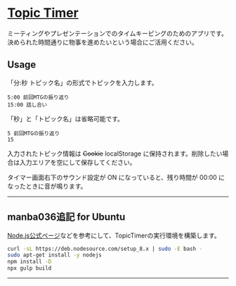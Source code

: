 # [Topic Timer](http://hotolab.net/TopicTimer/)

ミーティングやプレゼンテーションでのタイムキーピングのためのアプリです。
決められた時間通りに物事を進めたいという場合にご活用ください。

## Usage

「分:秒 トピック名」の形式でトピックを入力します。

```text
5:00 前回MTGの振り返り
15:00 話し合い
```

「秒」と「トピック名」は省略可能です。

```text
5 前回MTGの振り返り
15
```

入力されたトピック情報は ~~Cookie~~ localStorage に保持されます。削除したい場合は入力エリアを空にして保存してください。

タイマー画面右下のサウンド設定が ON になっていると、残り時間が 00:00 になったときに音が鳴ります。

___

## manba036追記 for Ubuntu

[Node.js公式ページ](https://nodejs.org/ja/download/package-manager/#debian-and-ubuntu-based-linux-distributions-enterprise-linux-fedora-and-snap-packages)などを参考にして、TopicTimerの実行環境を構築します。

```bash
curl -sL https://deb.nodesource.com/setup_8.x | sudo -E bash -
sudo apt-get install -y nodejs
npm install -D
npx gulp build
```

___
